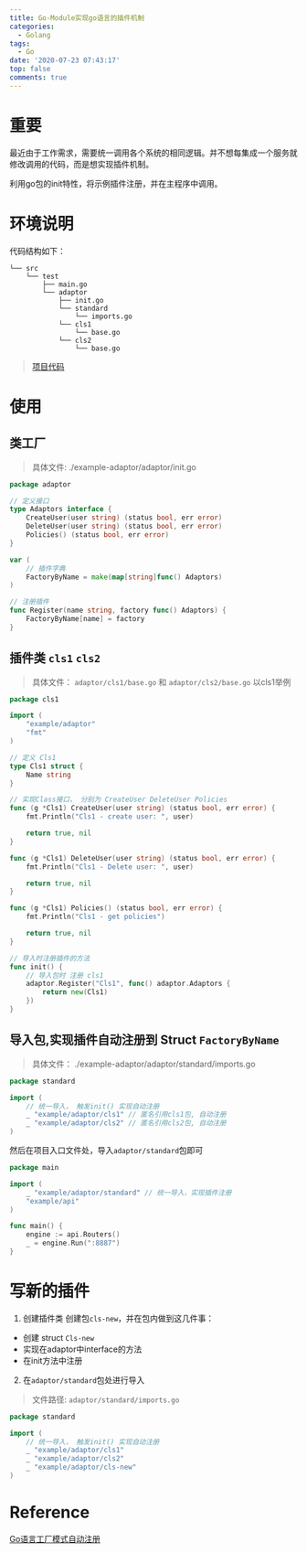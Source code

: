 ```yaml
---
title: Go-Module实现go语言的插件机制
categories:
  - Golang
tags:
  - Go
date: '2020-07-23 07:43:17'
top: false
comments: true
---
```


# 重要
最近由于工作需求，需要统一调用各个系统的相同逻辑。并不想每集成一个服务就修改调用的代码，而是想实现插件机制。

利用go包的init特性，将示例插件注册，并在主程序中调用。
# 环境说明
代码结构如下：
```
└── src
    └── test
        ├── main.go
        └── adaptor
            ├── init.go
            └── standard
                └── imports.go
            └── cls1
                └── base.go
            └── cls2
                └── base.go
```
> [项目代码](https://github.com/hex-py/example-adaptor)
# 使用
## 类工厂 
> 具体文件: ./example-adaptor/adaptor/init.go
```go
package adaptor

// 定义接口
type Adaptors interface {
	CreateUser(user string) (status bool, err error)
	DeleteUser(user string) (status bool, err error)
	Policies() (status bool, err error)
}

var (
	// 插件字典
	FactoryByName = make(map[string]func() Adaptors)
)

// 注册插件
func Register(name string, factory func() Adaptors) {
	FactoryByName[name] = factory
}
```

## 插件类 `cls1` `cls2` 
> 具体文件： `adaptor/cls1/base.go` 和 `adaptor/cls2/base.go`
> 以cls1举例
```go
package cls1

import (
	"example/adaptor"
	"fmt"
)

// 定义 Cls1
type Cls1 struct {
	Name string
}

// 实现Class接口， 分别为 CreateUser DeleteUser Policies
func (g *Cls1) CreateUser(user string) (status bool, err error) {
	fmt.Println("Cls1 - create user: ", user)

	return true, nil
}

func (g *Cls1) DeleteUser(user string) (status bool, err error) {
	fmt.Println("Cls1 - Delete user: ", user)

	return true, nil
}

func (g *Cls1) Policies() (status bool, err error) {
	fmt.Println("Cls1 - get policies")

	return true, nil
}

// 导入时注册插件的方法
func init() {
	// 导入包时 注册 cls1
	adaptor.Register("Cls1", func() adaptor.Adaptors {
		return new(Cls1)
	})
}
```


## 导入包,实现插件自动注册到 Struct `FactoryByName` 
> 具体文件： ./example-adaptor/adaptor/standard/imports.go
```go
package standard

import (
	// 统一导入， 触发init() 实现自动注册
	_ "example/adaptor/cls1" // 匿名引用cls1包, 自动注册
	_ "example/adaptor/cls2" // 匿名引用cls2包, 自动注册
)
```

然后在项目入口文件处，导入`adaptor/standard`包即可
```go
package main

import (
	_ "example/adaptor/standard" // 统一导入，实现插件注册
	"example/api"
)

func main() {
	engine := api.Routers()
	_ = engine.Run(":8887")
}
```
# 

# 写新的插件
1. 创建插件类
创建包`cls-new`，并在包内做到这几件事：
+ 创建 struct `Cls-new`
+ 实现在adaptor中interface的方法
+ 在init方法中注册

2. 在`adaptor/standard`包处进行导入
> 文件路径: `adaptor/standard/imports.go`
```go
package standard

import (
	// 统一导入， 触发init() 实现自动注册
	_ "example/adaptor/cls1"
	_ "example/adaptor/cls2"
    _ "example/adaptor/cls-new"
)
```

# Reference

[Go语言工厂模式自动注册](http://c.biancheng.net/view/92.html)